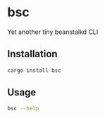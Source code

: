 # bsc

Yet another tiny beanstalkd CLI


## Installation
```sh
cargo install bsc
```


## Usage
```sh
bsc --help
```